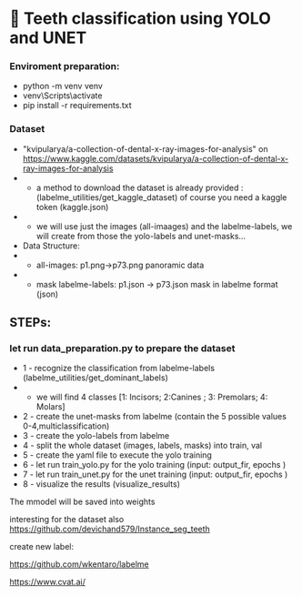 # 🦷 Teeth classification using YOLO and UNET


### Enviroment preparation:
- python -m venv venv 
- venv\Scripts\activate
- pip install -r requirements.txt


### Dataset

-  "kvipularya/a-collection-of-dental-x-ray-images-for-analysis" on https://www.kaggle.com/datasets/kvipularya/a-collection-of-dental-x-ray-images-for-analysis
- - a method to download the dataset is already provided : (labelme_utilities/get_kaggle_dataset) of course you need a kaggle token (kaggle.json)
- - we will use just the images (all-imaages) and the labelme-labels, we will create from those the yolo-labels and unet-masks...
- Data Structure:
- - all-images: p1.png->p73.png   panoramic data
- - mask labelme-labels: p1.json -> p73.json mask in labelme format (json)


## STEPs:
### let run data_preparation.py to prepare the dataset
- 1 - recognize the classification from labelme-labels (labelme_utilities/get_dominant_labels)
- - we will find 4 classes [1: Incisors; 2:Canines ; 3: Premolars; 4: Molars]
- 2 - create the unet-masks from labelme (contain the 5 possible values 0-4,multiclassification)
- 3 - create the yolo-labels from labelme
- 4 - split the whole dataset (images, labels, masks) into train, val
- 5 - create the yaml file to execute the yolo training
- 6 - let run train_yolo.py for the yolo training (input: output_fir, epochs )
- 7 - let run train_unet.py for the unet training (input: output_fir, epochs )
- 8 - visualize the results (visualize_results)


The mmodel will be saved into weights



interesting for the dataset also https://github.com/devichand579/Instance_seg_teeth


create new label:

https://github.com/wkentaro/labelme


https://www.cvat.ai/